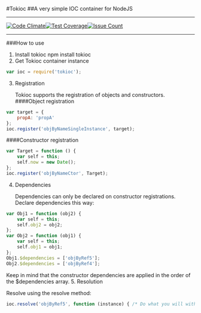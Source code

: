 #Tokioc
##A very simple IOC container for NodeJS
________________________________________
[![Code Climate](https://codeclimate.com/github/efog/tokioc/badges/gpa.svg)](https://codeclimate.com/github/efog/tokioc)[![Test Coverage](https://codeclimate.com/github/efog/tokioc/badges/coverage.svg)](https://codeclimate.com/github/efog/tokioc/coverage)[![Issue Count](https://codeclimate.com/github/efog/tokioc/badges/issue_count.svg)](https://codeclimate.com/github/efog/tokioc)
________________________________________
###How to use
1. Install tokioc
        npm install tokioc
2. Get Tokioc container instance
```javascript
var ioc = require('tokioc');
```
3. Registration

   Tokioc supports the registration of objects and constructors.
####Object registration
```javascript
var target = {
    propA: 'propA'
};
ioc.register('objByNameSingleInstance', target);
```
####Constructor registration
```javascript
var Target = function () {
    var self = this;
    self.now = new Date();
};
ioc.register('objByNameCtor', Target);
```
4. Dependencies

   Dependencies can only be declared on constructor registrations. Declare dependencies this way:
```javascript
var Obj1 = function (obj2) {
    var self = this;
    self.obj2 = obj2;
};
var Obj2 = function (obj1) {
    var self = this;
    self.obj1 = obj1;
};
Obj1.$dependencies = ['objByRef5'];
Obj2.$dependencies = ['objByRef4'];
```
Keep in mind that the constructor dependencies are applied in the order of the $dependencies array.
5. Resolution

   Resolve using the resolve method:
   
```javascript
ioc.resolve('objByRef5', function (instance) { /* Do what you will with the resolution */ });
```
